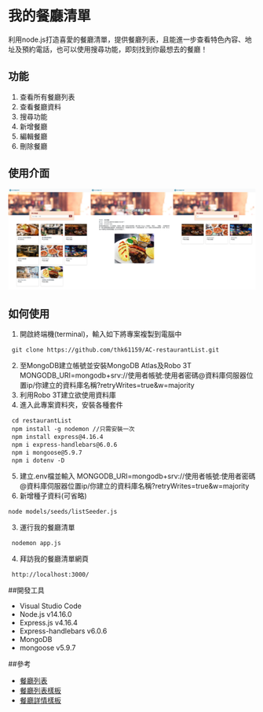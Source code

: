 # 我的餐廳清單
利用node.js打造喜愛的餐廳清單，提供餐廳列表，且能進一步查看特色內容、地址及預約電話，也可以使用搜尋功能，即刻找到你最想去的餐廳！

## 功能
1. 查看所有餐廳列表
2. 查看餐廳資料
3. 搜尋功能
4. 新增餐廳
5. 編輯餐廳
6. 刪除餐廳

## 使用介面
![alt 使用介面圖示](https://raw.githubusercontent.com/thk61159/AC-restaurantList/master/2-3%20A1%E9%A4%90%E5%BB%B3.png "我的餐廳清單使用介面")

## 如何使用
1. 開啟終端機(terminal)，輸入如下將專案複製到電腦中
```shell
 git clone https://github.com/thk61159/AC-restaurantList.git
```
2. 至MongoDB建立帳號並安裝MongoDB Atlas及Robo 3T
MONGODB_URI=mongodb+srv://使用者帳號:使用者密碼@資料庫伺服器位置ip/你建立的資料庫名稱?retryWrites=true&w=majority
3. 利用Robo 3T建立欲使用資料庫
4. 進入此專案資料夾，安裝各種套件
```shell
 cd restaurantList
 npm install -g nodemon //只需安裝一次
 npm install express@4.16.4
 npm i express-handlebars@6.0.6
 npm i mongoose@5.9.7
 npm i dotenv -D
```
5. 建立.env檔並輸入
MONGODB_URI=mongodb+srv://使用者帳號:使用者密碼@資料庫伺服器位置ip/你建立的資料庫名稱?retryWrites=true&w=majority
6. 新增種子資料(可省略)
```shell
node models/seeds/listSeeder.js
```
3. 運行我的餐廳清單
```shell
 nodemon app.js
```
4. 拜訪我的餐廳清單網頁
```shell
 http://localhost:3000/
```

##開發工具
* Visual Studio Code 
* Node.js v14.16.0
* Express.js v4.16.4
* Express-handlebars v6.0.6
* MongoDB
* mongoose v5.9.7

##參考
* [餐廳列表](https://drive.google.com/open?id=1W-BD9-c8zJRYCwAD8yhqQdLwcUdN8GZi)
* [餐廳列表樣板](https://codepen.io/alpha-camp/pen/yrLbrZ)
* [餐廳詳情樣板](https://codepen.io/alpha-camp/pen/JVjNgG)
